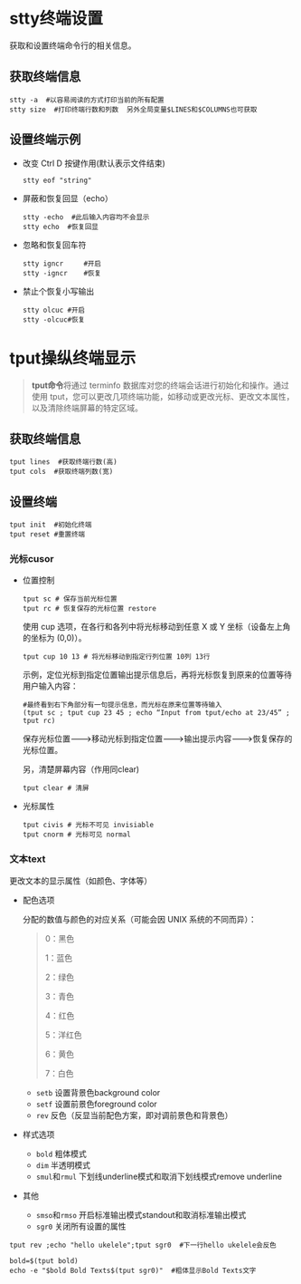 # stty终端设置

获取和设置终端命令行的相关信息。

## 获取终端信息

```shell
stty -a  #以容易阅读的方式打印当前的所有配置
stty size  #打印终端行数和列数  另外全局变量$LINES和$COLUMNS也可获取
```

## 设置终端示例

- 改变 Ctrl D 按键作用(默认表示文件结束)

  ```shell
  stty eof "string"
  ```

- 屏蔽和恢复回显（echo）

  ```shell
  stty -echo  #此后输入内容均不会显示
  stty echo  #恢复回显
  ```

- 忽略和恢复回车符

  ```shell
  stty igncr     #开启
  stty -igncr    #恢复
  ```

- 禁止个恢复小写输出

  ```shell
  stty olcuc #开启
  stty -olcuc#恢复
  ```

# tput操纵终端显示

>  **tput命令**将通过 terminfo 数据库对您的终端会话进行初始化和操作。通过使用 tput，您可以更改几项终端功能，如移动或更改光标、更改文本属性，以及清除终端屏幕的特定区域。

## 获取终端信息

```shell
tput lines  #获取终端行数(高)
tput cols  #获取终端列数(宽)
```

## 设置终端

```shell
tput init  #初始化终端
tput reset #重置终端
```

### 光标cusor

- 位置控制

  ```shell
  tput sc # 保存当前光标位置
  tput rc # 恢复保存的光标位置 restore
  ```

  使用 cup 选项，在各行和各列中将光标移动到任意 X 或 Y 坐标（设备左上角的坐标为 (0,0)）。

  ```shell
  tput cup 10 13 # 将光标移动到指定行列位置 10列 13行
  ```

  示例，定位光标到指定位置输出提示信息后，再将光标恢复到原来的位置等待用户输入内容：

  ```shell
  #最终看到右下角部分有一句提示信息，而光标在原来位置等待输入
  (tput sc ; tput cup 23 45 ; echo “Input from tput/echo at 23/45” ; tput rc)
  ```

  保存光标位置--->移动光标到指定位置--->输出提示内容--->恢复保存的光标位置。

  另，清楚屏幕内容（作用同clear)

  ```shell
  tput clear # 清屏
  ```

- 光标属性

  ```shell
  tput civis # 光标不可见 invisiable
  tput cnorm # 光标可见 normal
  ```

### 文本text

更改文本的显示属性（如颜色、字体等）

- 配色选项

  分配的数值与颜色的对应关系（可能会因 UNIX 系统的不同而异）：
  
  >0：黑色
  >
  >1：蓝色
  >
  >2：绿色
  >
  >3：青色
  >
  >4：红色
  >
  >5：洋红色
  >
  >6：黄色
  >
  >7：白色
  - `setb`  设置背景色background color
  - `setf`   设置前景色foreground color
  - `rev`   反色（反显当前配色方案，即对调前景色和背景色）

- 样式选项

  - `bold`  粗体模式
  - `dim`  半透明模式
  - `smul`和`rmul` 下划线underline模式和取消下划线模式remove underline

- 其他

  - `smso`和`rmso`  开启标准输出模式standout和取消标准输出模式
  - `sgr0`  关闭所有设置的属性


```shell
tput rev ;echo "hello ukelele";tput sgr0  #下一行hello ukelele会反色

bold=$(tput bold)
echo -e "$bold Bold Texts$(tput sgr0)"  #粗体显示Bold Texts文字 
```

